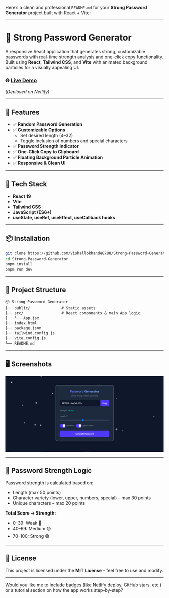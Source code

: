 Here’s a clean and professional `README.md` for your **Strong Password Generator** project built with React + Vite:

---

# 🔐 Strong Password Generator

A responsive React application that generates strong, customizable passwords with real-time strength analysis and one-click copy functionality. Built using **React**, **Tailwind CSS**, and **Vite** with animated background particles for a visually appealing UI.

### 🌐 [Live Demo](https://strongpasswordgenerator8788.netlify.app/)

_(Deployed on Netlify)_

---

## 🚀 Features

- ✅ **Random Password Generation**
- ✅ **Customizable Options**
  - Set desired length (4–32)
  - Toggle inclusion of numbers and special characters
- ✅ **Password Strength Indicator**
- ✅ **One-Click Copy to Clipboard**
- ✅ **Floating Background Particle Animation**
- ✅ **Responsive & Clean UI**

---

## 🧠 Tech Stack

- **React 19**
- **Vite**
- **Tailwind CSS**
- **JavaScript (ES6+)**
- **useState, useRef, useEffect, useCallback hooks**

---

## 📦 Installation

```bash
git clone https://github.com/Vishallokhande8788/Strong-Password-Generator.git
cd Strong-Password-Generator
pnpm install
pnpm run dev
```

---

## 📁 Project Structure

```
📦 Strong-Password-Generator
├── public/              # Static assets
├── src/                 # React components & main App logic
│   └── App.jsx
├── index.html
├── package.json
├── tailwind.config.js
├── vite.config.js
└── README.md
```

---

## 🖥️ Screenshots



![](./public/passwordgenerator.png)

---

## 🧪 Password Strength Logic

Password strength is calculated based on:

- Length (max 50 points)
- Character variety (lower, upper, numbers, special) – max 30 points
- Unique characters – max 20 points

**Total Score → Strength:**

- 0–39: Weak 🔴
- 40–69: Medium 🟡
- 70–100: Strong 🟢

---

## 📜 License

This project is licensed under the **MIT License** – feel free to use and modify.

---

Would you like me to include badges (like Netlify deploy, GitHub stars, etc.) or a tutorial section on how the app works step-by-step?
